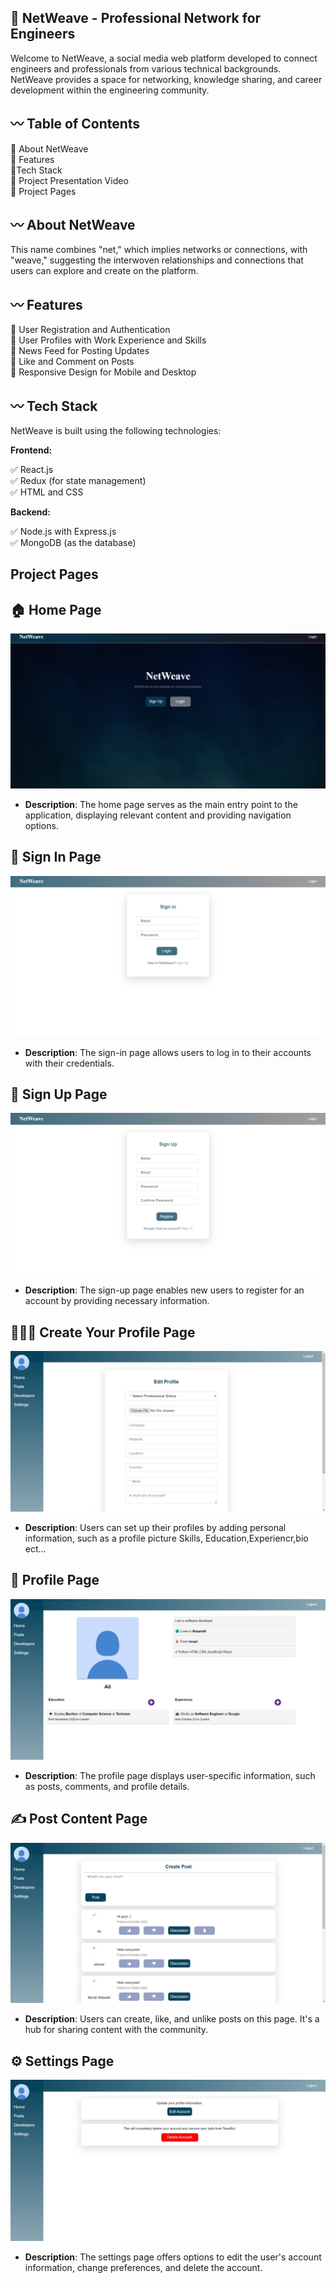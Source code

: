 ## 🚩 NetWeave - Professional Network for Engineers
Welcome to NetWeave, a social media web platform developed to connect engineers and professionals from various technical backgrounds. NetWeave provides a space for networking, knowledge sharing, and career development within the engineering community. 

## 〰️ Table of Contents
🔸 About NetWeave \
🔸 Features \
🔸Tech Stack \
🔸 Project Presentation Video\
🔸 Project Pages


## 〰️ About NetWeave
This name combines "net," which implies networks or connections, with "weave," suggesting the interwoven relationships and connections that users can explore and create on the platform.

## 〰️ Features
🔹 User Registration and Authentication\
🔹 User Profiles with Work Experience and Skills \
🔹 News Feed for Posting Updates\
🔹 Like and Comment on Posts\
🔹 Responsive Design for Mobile and Desktop

## 〰️ Tech Stack

NetWeave is built using the following technologies:

 **Frontend:**

✅ React.js \
✅ Redux (for state management) \
✅ HTML and CSS 

**Backend:**

✅ Node.js with Express.js \
✅ MongoDB (as the database)

## Project Pages

##  🏠 Home Page
![Home Page](/screenshots/Home.jpg)
- **Description**: The home page serves as the main entry point to the application, displaying relevant content and providing navigation options.

## 🔐 Sign In Page
![Sign In Page](screenshots/Login.jpg)
- **Description**: The sign-in page allows users to log in to their accounts with their credentials.

## 📝 Sign Up Page
![Sign Up Page](screenshots/Signup.jpg)
- **Description**: The sign-up page enables new users to register for an account by providing necessary information.

## 🧑‍🤝‍🧑 Create Your Profile Page
![Create Your Profile Page](screenshots/CreateProfile.jpg)
- **Description**: Users can set up their profiles by adding personal information, such as a profile picture Skills, Education,Experiencr,bio ect...

## 👤 Profile Page
![Profile Page](screenshots/profile.jpg)
- **Description**: The profile page displays user-specific information, such as posts, comments, and profile details.

## ✍ Post Content Page
![Post Content Page](screenshots/posts.jpg)
- **Description**: Users can create, like, and unlike posts on this page. It's a hub for sharing content with the community.

## ⚙ Settings Page
![Settings Page](screenshots/settings.jpg)
- **Description**: The settings page offers options to edit the user's account information, change preferences, and delete the account.
